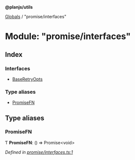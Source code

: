 **@planjs/utils**

[Globals](../README.md) / "promise/interfaces"

# Module: "promise/interfaces"

## Index

### Interfaces

* [BaseRetryOpts](../interfaces/_promise_interfaces_.baseretryopts.md)

### Type aliases

* [PromiseFN](_promise_interfaces_.md#promisefn)

## Type aliases

### PromiseFN

Ƭ  **PromiseFN**: () => Promise\<void>

*Defined in [promise/interfaces.ts:1](https://github.com/planjs/utils/blob/73a4845/src/promise/interfaces.ts#L1)*

